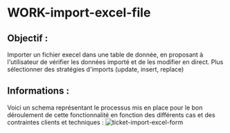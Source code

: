 # WORK-import-excel-file

## Objectif :

Importer un fichier execel dans une table de donnée, en proposant à l'utilisateur de vérifier les données importé et de les modifier en direct. 
Plus sélectionner des stratégies d'imports (update, insert, replace) 

## Informations :

Voici un schema représentant le processus mis en place pour le bon déroulement de cette fonctionnalité en fonction des différents cas et des contraintes clients et techniques :
![ticket-import-excel-form](https://user-images.githubusercontent.com/20927479/151254243-24f96a98-fe87-47df-891e-ec30d27e65f6.svg)
